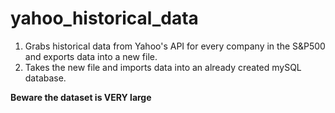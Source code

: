 # yahoo_historical_data
1. Grabs historical data from Yahoo's API for every company in the S&P500 and exports data into a new file.
2. Takes the new file and imports data into an already created mySQL database.

<strong>Beware the dataset is VERY large</strong>
